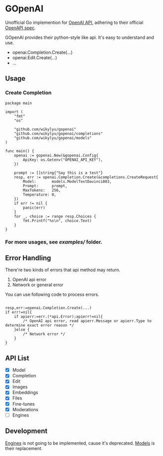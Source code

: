 # GOpenAI

Unofficial Go implemention for [OpenAI API](https://platform.openai.com/docs/api-reference/introduction), adhering to their official [OpenAPI spec](https://github.com/openai/openai-openapi/blob/master/openapi.yaml).

GOpenAI provides their python-style like api. It's easy to understand and use.

* openai.Completion.Create(...)
* openai.Edit.Create(...)
* ...

## Usage

### Create Completion

```golang
package main

import (
	"fmt"
	"os"

	"github.com/wikylyu/gopenai"
	"github.com/wikylyu/gopenai/completions"
	"github.com/wikylyu/gopenai/models"
)

func main() {
	openai := gopenai.New(&gopenai.Config{
		ApiKey: os.Getenv("OPENAI_API_KEY"),
	})

	prompt := []string{"Say this is a test"}
	resp, err := openai.Completion.Create(&completions.CreateRequest{
		Model:       models.ModelTextDavinci003,
		Prompt:      prompt,
		MaxTokens:   256,
		Temperature: 0,
	})
	if err != nil {
		panic(err)
	}
	for _, choice := range resp.Choices {
		fmt.Printf("%s\n", choice.Text)
	}
}

```

### For more usages, see ***examples/*** folder.

## Error Handling

There're two kinds of errors that api method may return.

1. OpenAI api error
2. Network or general error

You can use following code to process errors.

```golang

resp,err:=openai.Completion.Create(...)
if err!=nil{
	if apierr:=err.(*api.Error);apierr!=nil{
		/* OpenAI api error, read apierr.Message or apierr.Type to determine exact error reason */
	}else {
		/* Network error */
	}
}

```


## API List

* [x] Model
* [x] Completion
* [x] Edit
* [x] Images
* [x] Embeddings
* [x] Files
* [x] Fine-tunes
* [x] Moderations
* [ ] Engines

## Development

[Engines](https://platform.openai.com/docs/api-reference/engines) is not going to be implemented, cause it's deprecated. [Models](https://platform.openai.com/docs/api-reference/models) is their replacement.
